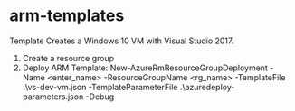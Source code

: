 # arm-templates

Template Creates a Windows 10 VM with Visual Studio 2017.

1. Create a resource group
2. Deploy ARM Template: 
New-AzureRmResourceGroupDeployment -Name <enter_name> -ResourceGroupName <rg_name> -TemplateFile .\vs-dev-vm.json -TemplateParameterFile .\azuredeploy-parameters.json -Debug
